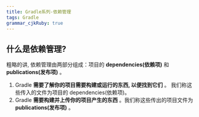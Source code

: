 ```yaml
---
title: Gradle系列-依赖管理
tags: Gradle
grammar_cjkRuby: true
---
```


## 什么是依赖管理?
粗略的讲, 依赖管理由两部分组成：项目的  **dependencies(依赖项)** 和 **publications(发布项)** 。

1. Gradle  **需要了解你的项目需要构建或运行的东西, 以便找到它们** 。 我们称这些传入的文件为项目的 dependencies(依赖项)。
2. Gradle  **需要构建并上传你的项目产生的东西** 。我们称这些传出的项目文件为 **publications(发布项)** 。

